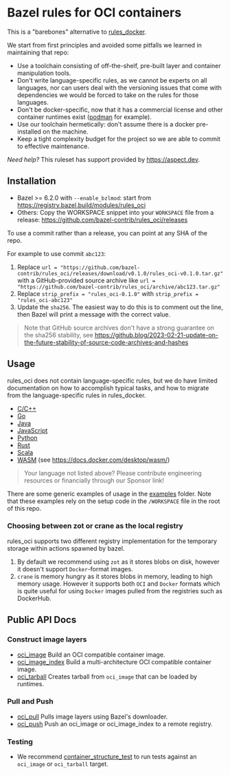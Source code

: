 # Bazel rules for OCI containers

This is a "barebones" alternative to [rules_docker](https://github.com/bazelbuild/rules_docker).

We start from first principles and avoided some pitfalls we learned in maintaining that repo:

- Use a toolchain consisting of off-the-shelf, pre-built layer and container manipulation tools.
- Don't write language-specific rules, as we cannot be experts on all languages, nor can users deal with the versioning issues
  that come with dependencies we would be forced to take on the rules for those languages.
- Don't be docker-specific, now that it has a commercial license and other container runtimes exist ([podman](https://podman.io/) for example).
- Use our toolchain hermetically: don't assume there is a docker pre-installed on the machine.
- Keep a tight complexity budget for the project so we are able to commit to effective maintenance.

_Need help?_ This ruleset has support provided by https://aspect.dev.

## Installation

- Bazel >= 6.2.0 with `--enable_bzlmod`: start from <https://registry.bazel.build/modules/rules_oci>
- Others: Copy the WORKSPACE snippet into your `WORKSPACE` file from a release: <https://github.com/bazel-contrib/rules_oci/releases>

To use a commit rather than a release, you can point at any SHA of the repo.

For example to use commit `abc123`:

1. Replace `url = "https://github.com/bazel-contrib/rules_oci/releases/download/v0.1.0/rules_oci-v0.1.0.tar.gz"`
   with a GitHub-provided source archive like `url = "https://github.com/bazel-contrib/rules_oci/archive/abc123.tar.gz"`
1. Replace `strip_prefix = "rules_oci-0.1.0"` with `strip_prefix = "rules_oci-abc123"`
1. Update the `sha256`. The easiest way to do this is to comment out the line, then Bazel will
   print a message with the correct value.

> Note that GitHub source archives don't have a strong guarantee on the sha256 stability, see
> <https://github.blog/2023-02-21-update-on-the-future-stability-of-source-code-archives-and-hashes>

## Usage

rules_oci does not contain language-specific rules, but we do have limited documentation on how to accomplish typical tasks, and how to migrate from the language-specific rules in rules_docker.

- [C/C++](docs/cpp.md)
- [Go](docs/go.md)
- [Java](docs/java.md)
- [JavaScript](docs/javascript.md)
- [Python](docs/python.md)
- [Rust](docs/rust.md)
- [Scala](docs/scala.md)
- [WASM](https://github.com/bazel-contrib/rules_oci/tree/main/e2e/wasm) (see https://docs.docker.com/desktop/wasm/)

> Your language not listed above? Please contribute engineering resources or financially through our Sponsor link!

There are some generic examples of usage in the [examples](https://github.com/bazel-contrib/rules_oci/tree/main/examples) folder.
Note that these examples rely on the setup code in the `/WORKSPACE` file in the root of this repo.

### Choosing between zot or crane as the local registry

rules_oci supports two different registry implementation for the temporary storage within actions spawned by bazel.

1. By default we recommend using `zot` as it stores blobs on disk, however it doesn't support `Docker`-format images.
2. `crane` is memory hungry as it stores blobs in memory, leading to high memory usage.
   However it supports both `OCI` and `Docker` formats which is quite useful for using `Docker` images pulled from the registries such as DockerHub.

## Public API Docs

### Construct image layers

- [oci_image](docs/image.md) Build an OCI compatible container image.
- [oci_image_index](docs/image_index.md) Build a multi-architecture OCI compatible container image.
- [oci_tarball](docs/tarball.md) Creates tarball from `oci_image` that can be loaded by runtimes.

### Pull and Push

- [oci_pull](docs/pull.md) Pulls image layers using Bazel's downloader.
- [oci_push](docs/push.md) Push an oci_image or oci_image_index to a remote registry.

### Testing

- We recommend [container_structure_test](https://github.com/GoogleContainerTools/container-structure-test#running-structure-tests-through-bazel) to run tests against an `oci_image` or `oci_tarball` target.

<!-- Currently undocumented, as it's not public API in 1.0

### Signing

- [cosign_sign](docs/cosign_sign.md) Sign an `oci_image` using `cosign` binary at a remote registry.
- [cosign_attest](docs/cosign_attest.md) Add an attachment to an `oci_image` at a remote registry using `cosign`.

-->
